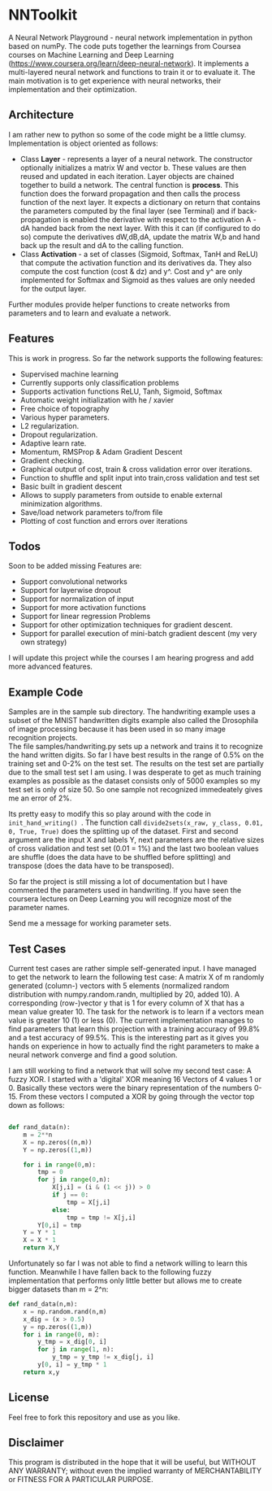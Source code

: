 # NNToolkit
A Neural Network Playground - neural network implementation in python based on numPy.
The code puts together the learnings from Coursea courses on Machine Learning and Deep Learning 
(https://www.coursera.org/learn/deep-neural-network).
It implements a multi-layered neural network and functions to train it or to evaluate it. The main motivation is to get 
experience with neural networks, their implementation and their optimization. 

## Architecture
I am rather new to python so some of the code might be a little clumsy. 
Implementation is object oriented as follows:
- Class **Layer** - represents a layer of a neural network. The constructor optionally initializes a 
matrix W and vector b. These values are then reused and updated in each iteration. 
Layer objects are chained together to build a network. The central function is **process**. 
This function does the forward propagation and then calls the process function of the next layer. 
It expects a dictionary on return that contains the parameters computed by the final layer 
(see Terminal) and if back-propagation is enabled the derivative with respect to the activation A - dA 
handed back from the next layer.
With this it can (if configured to do so) compute the derivatives dW,dB,dA, update the matrix W,b and 
hand back up the result and dA to the calling function.   
- Class **Activation** - a set of classes (Sigmoid, Softmax, TanH and ReLU) that compute the activation function and its 
derivatives da. They also compute the cost function (cost & dz) and y^. Cost and y^ are only implemented for Softmax and 
Sigmoid as thes values are only needed for the output layer. 

Further modules provide helper functions to create networks from parameters and to learn and evaluate a network.    

## Features 

This is work in progress. So far the network supports the following features:
- Supervised machine learning
- Currently supports only classification problems
- Supports activation functions ReLU, Tanh, Sigmoid, Softmax
- Automatic weight initialization with he / xavier
- Free choice of topography
- Various hyper parameters.
- L2 regularization.
- Dropout regularization.
- Adaptive learn rate.
- Momentum, RMSProp & Adam Gradient Descent
- Gradient checking.
- Graphical output of cost, train & cross validation error over iterations.
- Function to shuffle and split input into train,cross validation and test set 
- Basic built in gradient descent
- Allows to supply parameters from outside to enable external minimization algorithms.
- Save/load network parameters to/from file
- Plotting of cost function and errors over iterations


## Todos
Soon to be added missing Features are:
- Support convolutional networks
- Support for layerwise dropout
- Support for normalization of input
- Support for more activation functions
- Support for linear regression Problems
- Support for other optimization techniques for gradient descent.
- Support for parallel execution of mini-batch gradient descent (my very own strategy) 
 
I will update this project while the courses I am hearing progress and add more advanced features.     

## Example Code

Samples are in the sample sub directory. The handwriting example uses a subset of the MNIST handwritten digits example 
also called the Drosophila of image processing because it has been used in so many image recognition projects.   
The file samples/handwriting.py sets up a network and trains it to recognize the hand written digits. So far I have
best results in the range of 0.5% on the training set and 0-2% on the test set. The results on the test set are 
partially due to the small test set I am using. I was desperate to get as much training examples as possible as the 
dataset consists only of 5000 examples so my test set is only of size 50. So one sample not recognized immedeately gives 
me an error of 2%.

Its pretty easy to modify this so play around with the code in ```init_hand_writing() ```. The function call
```divide2sets(x_raw, y_class, 0.01, 0, True, True)``` does the splitting up of the dataset. First and second argument 
are the input X and labels Y, next parameters are the relative sizes of cross validation and test set (0.01 = 1%) and 
the last two boolean values are shuffle (does the data have to be 
shuffled before splitting) and transpose (does the data have to be transposed). 

So far the project is still missing a lot of documentation but I have commented the parameters used in handwriting. 
If you have seen the coursera lectures on Deep Learning you will recognize most of the parameter names.    

Send me a message for working parameter sets.    

## Test Cases
Current test cases are rather simple self-generated input. I have managed to get the network to learn the 
following test case:
A matrix X of m randomly generated (column-) vectors with 5 elements (normalized random distribution with 
numpy.random.randn, multiplied by 20, added 10). 
A corresponding (row-)vector y that is 1 for every column of X that has a mean value greater 10.
The task for the network is to learn if a vectors mean value is greater 10 (1) or less (0).
The current implementation manages to find parameters that learn this projection with a training accuracy 
of 99.8% and a test accuracy of 99.5%. This is the interesting part as it gives you hands on experience in 
how to actually find the right parameters to make a neural network converge and find a good solution.  

I am still working to find a network that will solve my second test case: A fuzzy XOR. I started with a 'digital' XOR 
meaning 16 Vectors of 4 values 1 or 0. Basically these vectors were the binary representation of the numbers 
0-15. From these vectors I computed a XOR by going through the vector top down as follows:
```python

def rand_data(n):
    m = 2**n
    X = np.zeros((n,m))
    Y = np.zeros((1,m))

    for i in range(0,m):
        tmp = 0
        for j in range(0,n):
            X[j,i] = (i & (1 << j)) > 0
            if j == 0:
                tmp = X[j,i]
            else:
                tmp = tmp != X[j,i]
        Y[0,i] = tmp   
    Y = Y * 1
    X = X * 1
    return X,Y

```    
Unfortunately so far I was not able to find a network willing to learn this function.
Meanwhile I have fallen back to the following fuzzy implementation that performs only little 
better but allows me to create bigger datasets than m = 2^n:
```python
def rand_data(n,m):
    x = np.random.rand(n,m)
    x_dig = (x > 0.5)
    y = np.zeros((1,m))
    for i in range(0, m):
        y_tmp = x_dig[0, i]
        for j in range(1, n):
            y_tmp = y_tmp != x_dig[j, i]
        y[0, i] = y_tmp * 1
    return x,y
``` 

 
## License ##
Feel free to fork this repository and use as you like.

## Disclaimer ##

This program is distributed in the hope that it will be useful,
but WITHOUT ANY WARRANTY; without even the implied warranty of
MERCHANTABILITY or FITNESS FOR A PARTICULAR PURPOSE.
 
